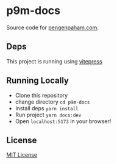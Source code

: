 # p9m-docs
Source code for [pengenpaham.com](https://pengenpaham.com).

## Deps 
This project is running using [vitepress](https://vitepress.vuejs.org/)

## Running Locally
- Clone this repository
- change directory `cd p9m-docs`
- Install deps `yarn install`
- Run project `yarn docs:dev`
- Open `localhost:5173` in your browser!

## License
[MIT License](LICENSE)